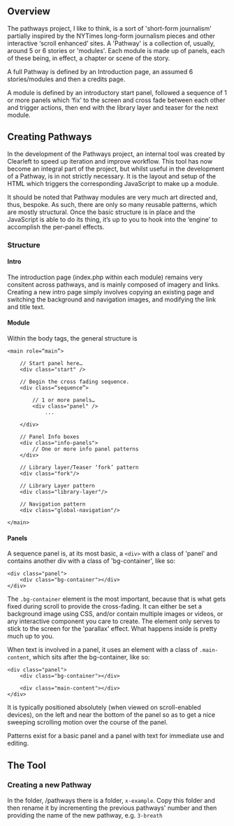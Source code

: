 
## Overview

The pathways project, I like to think, is a sort of 'short-form journalism' partially inspired by the NYTimes long-form journalism pieces and other interactive ‘scroll enhanced’ sites.
A 'Pathway' is a collection of, usually, around 5 or 6 stories or 'modules'. Each module is made up of panels, each of these being, in effect, a chapter or scene of the story.

A full Pathway is defined by an Introduction page, an assumed 6 stories/modules and then a credits page.

A module is defined by an introductory start panel, followed a sequence of 1 or more panels which ‘fix’ to the screen and cross fade between each other and trigger actions, then end with the library layer and teaser for the next module.


##  Creating Pathways

In the development of the Pathways project, an internal tool was created by Clearleft to speed up iteration and improve workflow. This tool has now become an integral part of the project, but whilst useful in the development of a Pathway, is in not strictly necessary. It is the layout and setup of the HTML which triggers the corresponding JavaScript to make up a module.

It should be noted that Pathway modules are very much art directed and, thus, bespoke. As such, there are only so many reusable patterns, which are mostly structural. Once the basic structure is in place and the JavaScript is able to do its thing, it’s up to you to hook into the ‘engine’ to accomplish the per-panel effects.

### Structure

#### Intro

The introduction page (index.php within each module) remains very consitent across pathways, and is mainly composed of imagery and links. Creating a new intro page simply involves copying an existing page and switching the background and navigation images, and modifying the link and title text.


#### Module

Within the body tags, the general structure is

    <main role=“main”>

        // Start panel here…
        <div class="start" />

        // Begin the cross fading sequence.
        <div class=“sequence”>

            // 1 or more panels…
            <div class="panel" />
                ...

        </div>

        // Panel Info boxes
        <div class="info-panels">
            // One or more info panel patterns
        </div>

        // Library layer/Teaser ‘fork’ pattern
        <div class="fork"/>

        // Library Layer pattern
        <div class="library-layer"/>

        // Navigation pattern
        <div class="global-navigation"/>

    </main>

#### Panels

A sequence panel is, at its most basic, a `<div>` with a class of 'panel' and contains another div with a class of 'bg-container', like so:

    <div class="panel">
        <div class="bg-container"></div>
    </div>

The `.bg-container` element is the most important, because that is what gets fixed during scroll to provide the cross-fading. It can either be set a background image using CSS, and/or contain multiple images or videos, or any interactive component you care to create. The element only serves to stick to the screen for the 'parallax' effect. What happens inside is pretty much up to you.

When text is involved in a panel, it uses an element with a class of `.main-content`, which sits after the bg-container, like so:

    <div class="panel">
        <div class="bg-container"></div>

        <div class="main-content"></div>
    </div>

It is typically positioned absolutely (when viewed on scroll-enabled devices), on the left and near the bottom of the panel so as to get a nice sweeping scrolling motion over the course of the panel.

Patterns exist for a basic panel and a panel with text for immediate use and editing.






## The Tool

### Creating a new Pathway

In the folder, /pathways there is a folder, `x-example`. Copy this folder and then rename it by incrementing the previous pathways' number and then providing the name of the new pathway, e.g. `3-breath`

